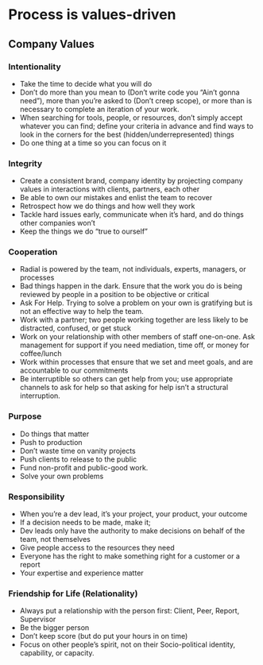# Process is values-driven

## Company Values

### Intentionality

- Take the time to decide what you will do
- Don’t do more than you mean to (Don’t write code you “Ain’t gonna need”), more than you’re asked to (Don’t creep scope), or more than is necessary to complete an iteration of your work.
- When searching for tools, people, or resources, don’t simply accept whatever you can find; define your criteria in advance and find ways to look in the corners for the best (hidden/underrepresented) things
- Do one thing at a time so you can focus on it


### Integrity

- Create a consistent brand, company identity by projecting company values in interactions with clients, partners, each other
- Be able to own our mistakes and enlist the team to recover
- Retrospect how we do things and how well they work
- Tackle hard issues early, communicate when it’s hard, and do things other companies won’t
- Keep the things we do “true to ourself”


### Cooperation

- Radial is powered by the team, not individuals, experts, managers, or processes
- Bad things happen in the dark. Ensure that the work you do is being reviewed by people in a position to be objective or critical
- Ask For Help.  Trying to solve a problem on your own is gratifying but is not an effective way to help the team.
- Work with a partner; two people working together are less likely to be distracted, confused, or get stuck
- Work on your relationship with other members of staff one-on-one.  Ask management for support if you need mediation, time off, or money for coffee/lunch
- Work within processes that ensure that we set and meet goals, and are accountable to our commitments
- Be interruptible so others can get help from you; use appropriate channels to ask for help so that asking for help isn’t a structural interruption.


### Purpose

- Do things that matter
- Push to production
- Don’t waste time on vanity projects
- Push clients to release to the public
- Fund non-profit and public-good work.
- Solve your own problems


### Responsibility

- When you’re a dev lead, it’s your project, your product, your outcome
- If a decision needs to be made, make it; 
- Dev leads only have the authority to make decisions on behalf of the team, not themselves
- Give people access to the resources they need
- Everyone has the right to make something right for a customer or a report
- Your expertise and experience matter


### Friendship for Life (Relationality)
- Always put a relationship with the person first: Client, Peer, Report, Supervisor
- Be the bigger person
- Don’t keep score (but do put your hours in on time)
- Focus on other people’s spirit, not on their Socio-political identity, capability, or capacity.

